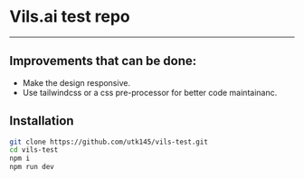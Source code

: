 # Vils.ai test repo


---

## Improvements that can be done:
- Make the design responsive.
- Use tailwindcss  or a css pre-processor for better code maintainanc.


## Installation
```bash
git clone https://github.com/utk145/vils-test.git
cd vils-test
npm i
npm run dev

```
